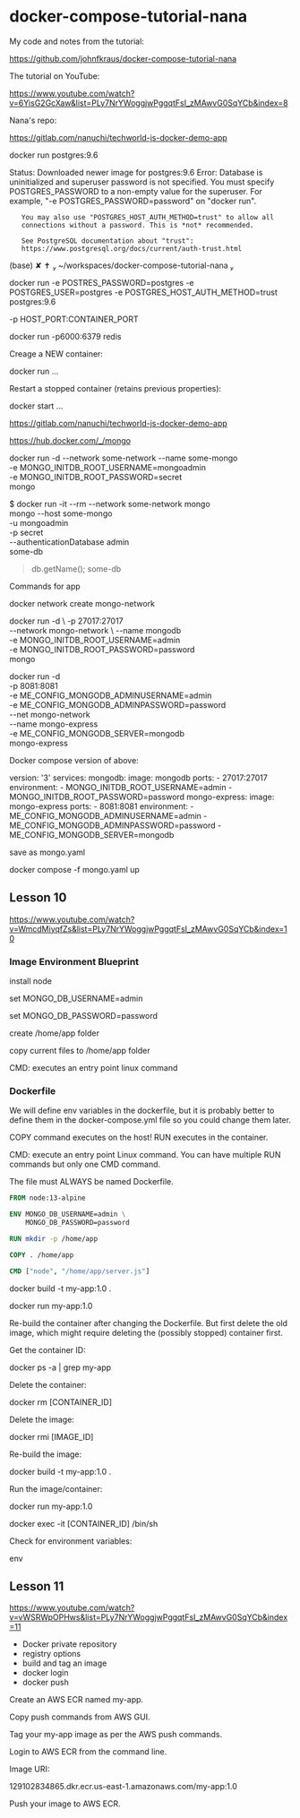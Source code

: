 # docker-compose-tutorial-nana

My code and notes from the tutorial:

https://github.com/johnfkraus/docker-compose-tutorial-nana

The tutorial on YouTube:

https://www.youtube.com/watch?v=6YisG2GcXaw&list=PLy7NrYWoggjwPggqtFsI_zMAwvG0SqYCb&index=8

Nana's repo:

https://gitlab.com/nanuchi/techworld-js-docker-demo-app


docker run postgres:9.6

Status: Downloaded newer image for postgres:9.6
Error: Database is uninitialized and superuser password is not specified.
       You must specify POSTGRES_PASSWORD to a non-empty value for the
       superuser. For example, "-e POSTGRES_PASSWORD=password" on "docker run".

       You may also use "POSTGRES_HOST_AUTH_METHOD=trust" to allow all
       connections without a password. This is *not* recommended.

       See PostgreSQL documentation about "trust":
       https://www.postgresql.org/docs/current/auth-trust.html
(base)  ✘ ✝  ~/workspaces/docker-compose-tutorial-nana 


 docker run -e POSTRES_PASSWORD=postgres -e POSTGRES_USER=postgres -e POSTGRES_HOST_AUTH_METHOD=trust  postgres:9.6

-p HOST_PORT:CONTAINER_PORT

docker run -p6000:6379 redis

Creage a NEW container:

docker run ...

Restart a stopped container (retains previous properties):

docker start ...



https://gitlab.com/nanuchi/techworld-js-docker-demo-app

https://hub.docker.com/_/mongo

 docker run -d --network some-network --name some-mongo \
	-e MONGO_INITDB_ROOT_USERNAME=mongoadmin \
	-e MONGO_INITDB_ROOT_PASSWORD=secret \
	mongo

$ docker run -it --rm --network some-network mongo \
	mongo --host some-mongo \
		-u mongoadmin \
		-p secret \
		--authenticationDatabase admin \
		some-db
> db.getName();
some-db


Commands for app

docker network create mongo-network

docker run -d \ 
-p 27017:27017 \
--network mongo-network \ 
--name mongodb \
-e MONGO_INITDB_ROOT_USERNAME=admin \
-e MONGO_INITDB_ROOT_PASSWORD=password \
mongo

docker run -d \
-p 8081:8081 \
-e ME_CONFIG_MONGODB_ADMINUSERNAME=admin \
-e ME_CONFIG_MONGODB_ADMINPASSWORD=password \
--net mongo-network \
--name mongo-express \
-e ME_CONFIG_MONGODB_SERVER=mongodb \
mongo-express

Docker compose version of above:

version: '3'
services:
  mongodb:
    image: mongodb
    ports:
    - 27017:27017
    environment:
    - MONGO_INITDB_ROOT_USERNAME=admin
    - MONGO_INITDB_ROOT_PASSWORD=password
  mongo-express:
    image: mongo-express
    ports:
    - 8081:8081
    environment:
    - ME_CONFIG_MONGODB_ADMINUSERNAME=admin
    - ME_CONFIG_MONGODB_ADMINPASSWORD=password
    - ME_CONFIG_MONGODB_SERVER=mongodb


save as mongo.yaml

docker compose -f mongo.yaml up

## Lesson 10
https://www.youtube.com/watch?v=WmcdMiyqfZs&list=PLy7NrYWoggjwPggqtFsI_zMAwvG0SqYCb&index=10


### Image Environment Blueprint

install node

set MONGO_DB_USERNAME=admin

set MONGO_DB_PASSWORD=password

create /home/app folder

copy current files to /home/app folder

CMD: executes an entry point linux command

### Dockerfile

We will define env variables in the dockerfile, but it is probably better to define them in the docker-compose.yml file so you could change them later.

COPY command executes on the host!  RUN executes in the container.

CMD: execute an entry point Linux command.  You can have multiple RUN commands but only one CMD command.

The file must ALWAYS be named Dockerfile.

```Dockerfile
FROM node:13-alpine

ENV MONGO_DB_USERNAME=admin \
    MONGO_DB_PASSWORD=password

RUN mkdir -p /home/app

COPY . /home/app

CMD ["node", "/home/app/server.js"]
```

docker build -t my-app:1.0 .

docker run my-app:1.0

Re-build the container after changing the Dockerfile.  But first delete the old image, which might require deleting the  (possibly stopped) container first.

Get the container ID:

docker ps -a | grep my-app

Delete the container:

docker rm [CONTAINER_ID]

Delete the image:

docker rmi [IMAGE_ID]

Re-build the image:

docker build -t my-app:1.0 .

Run the image/container:

docker run my-app:1.0

docker exec -it [CONTAINER_ID] /bin/sh

Check for environment variables:

env

## Lesson 11
https://www.youtube.com/watch?v=vWSRWpOPHws&list=PLy7NrYWoggjwPggqtFsI_zMAwvG0SqYCb&index=11

- Docker private repository
- registry options
- build and tag an image
- docker login
- docker push

Create an AWS ECR named my-app.

Copy push commands from AWS GUI.

Tag your my-app image as per the AWS push commands.

Login to AWS ECR from the command line.

Image URI:

129102834865.dkr.ecr.us-east-1.amazonaws.com/my-app:1.0

Push your image to AWS ECR.



